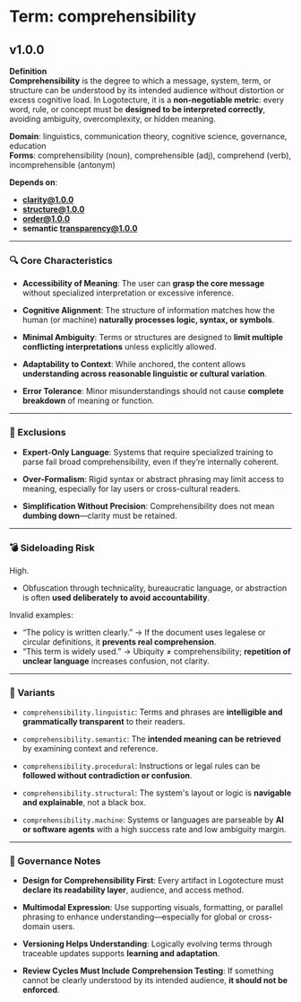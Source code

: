 # Term: comprehensibility

## v1.0.0

**Definition**  
**Comprehensibility** is the degree to which a message, system, term, or structure can be understood by its intended audience without distortion or excess cognitive load. In Logotecture, it is a **non-negotiable metric**: every word, rule, or concept must be **designed to be interpreted correctly**, avoiding ambiguity, overcomplexity, or hidden meaning.

**Domain**: linguistics, communication theory, cognitive science, governance, education  
**Forms**: comprehensibility (noun), comprehensible (adj), comprehend (verb), incomprehensible (antonym)

**Depends on**:  
- **clarity@1.0.0**  
- **structure@1.0.0**  
- **order@1.0.0**  
- **semantic transparency@1.0.0**

---

### 🔍 Core Characteristics

- **Accessibility of Meaning**: The user can **grasp the core message** without specialized interpretation or excessive inference.

- **Cognitive Alignment**: The structure of information matches how the human (or machine) **naturally processes logic, syntax, or symbols**.

- **Minimal Ambiguity**: Terms or structures are designed to **limit multiple conflicting interpretations** unless explicitly allowed.

- **Adaptability to Context**: While anchored, the content allows **understanding across reasonable linguistic or cultural variation**.

- **Error Tolerance**: Minor misunderstandings should not cause **complete breakdown** of meaning or function.

---

### 🚧 Exclusions

- **Expert-Only Language**: Systems that require specialized training to parse fail broad comprehensibility, even if they’re internally coherent.

- **Over-Formalism**: Rigid syntax or abstract phrasing may limit access to meaning, especially for lay users or cross-cultural readers.

- **Simplification Without Precision**: Comprehensibility does not mean **dumbing down**—clarity must be retained.

---

### 💣 Sideloading Risk

High.  
- Obfuscation through technicality, bureaucratic language, or abstraction is often **used deliberately to avoid accountability**.

Invalid examples:
- “The policy is written clearly.” → If the document uses legalese or circular definitions, it **prevents real comprehension**.
- “This term is widely used.” → Ubiquity ≠ comprehensibility; **repetition of unclear language** increases confusion, not clarity.

---

### 🔁 Variants

- `comprehensibility.linguistic`: Terms and phrases are **intelligible and grammatically transparent** to their readers.

- `comprehensibility.semantic`: The **intended meaning can be retrieved** by examining context and reference.

- `comprehensibility.procedural`: Instructions or legal rules can be **followed without contradiction or confusion**.

- `comprehensibility.structural`: The system's layout or logic is **navigable and explainable**, not a black box.

- `comprehensibility.machine`: Systems or languages are parseable by **AI or software agents** with a high success rate and low ambiguity margin.

---

### 🔐 Governance Notes

- **Design for Comprehensibility First**: Every artifact in Logotecture must **declare its readability layer**, audience, and access method.

- **Multimodal Expression**: Use supporting visuals, formatting, or parallel phrasing to enhance understanding—especially for global or cross-domain users.

- **Versioning Helps Understanding**: Logically evolving terms through traceable updates supports **learning and adaptation**.

- **Review Cycles Must Include Comprehension Testing**: If something cannot be clearly understood by its intended audience, **it should not be enforced**.
